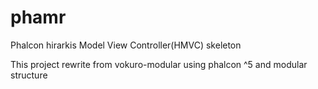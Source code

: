 # phamr
Phalcon hirarkis Model View Controller(HMVC) skeleton

This project rewrite from vokuro-modular using phalcon ^5 and modular structure
